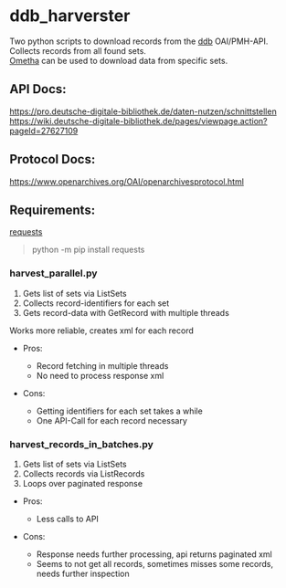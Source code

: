 # ddb_harverster
Two python scripts to download records from the [ddb](https://www.deutsche-digitale-bibliothek.de/) OAI/PMH-API. Collects records from all found sets.  
[Ometha](https://github.com/Deutsche-Digitale-Bibliothek/ddblabs-ometha) can be used to download data from specific sets. 

## API Docs:
https://pro.deutsche-digitale-bibliothek.de/daten-nutzen/schnittstellen  
https://wiki.deutsche-digitale-bibliothek.de/pages/viewpage.action?pageId=27627109

## Protocol Docs:
https://www.openarchives.org/OAI/openarchivesprotocol.html


## Requirements:
[requests](https://pypi.org/project/requests/)

> python -m pip install requests

### harvest_parallel.py

1. Gets list of sets via ListSets
2. Collects record-identifiers for each set
3. Gets record-data with GetRecord with multiple threads
  
Works more reliable, creates xml for each record
  
- Pros:
    - Record fetching in multiple threads  
    - No need to process response xml


- Cons:
    - Getting identifiers for each set takes a while  
    - One API-Call for each record necessary

### harvest_records_in_batches.py
1. Gets list of sets via ListSets
2. Collects records via ListRecords
3. Loops over paginated response

- Pros:
    - Less calls to API

- Cons:
    - Response needs further processing, api returns paginated xml
    - Seems to not get all records, sometimes misses some records, needs further inspection
